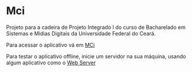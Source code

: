 # Mci
Projeto para a cadeira de Projeto Integrado I do curso de Bacharelado em Sistemas e Mídias Digitais da Universidade Federal do Ceará.

Para acessar o aplicativo vá em [MCi](http://mci-smd.esy.es)

Para testar o aplicativo offline, inicie um servidor na sua máquina, usando algum aplicativo como o [Web Server](https://chrome.google.com/webstore/detail/web-server-for-chrome/ofhbbkphhbklhfoeikjpcbhemlocgigb)
